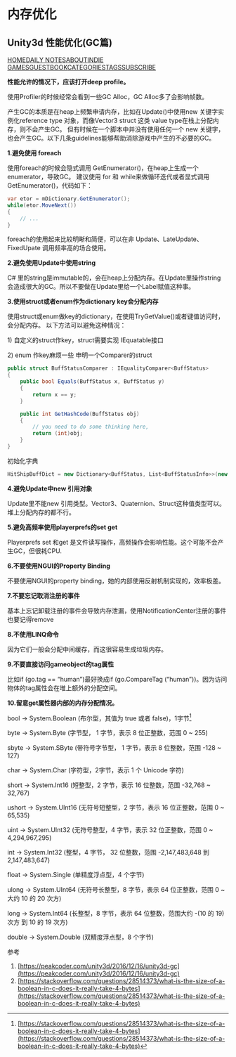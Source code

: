 # 内存优化

## Unity3d 性能优化(GC篇)

[HOME](https://peakcoder.com/)[DAILY NOTES](https://peakcoder.com/daily/)[ABOUT](https://peakcoder.com/about/)[INDIE GAMES](https://peakcoder.com/indie%20games/)[GUESTBOOK](https://peakcoder.com/guestbook/)[CATEGORIES](https://peakcoder.com/categories/)[TAGS](https://peakcoder.com/tags/)[SUBSCRIBE](https://peakcoder.com/feed/)

**性能允许的情况下，应该打开deep profile。**

使用Profiler的时候经常会看到一些GC Alloc，GC Alloc多了会影响帧数。

产生GC的本质是在heap上频繁申请内存，比如在Update()中使用new 关键字实例化reference type 对象，而像Vector3 struct 这类 value type在栈上分配内存，则不会产生GC。 但有时候在一个脚本中并没有使用任何一个 new 关键字，也会产生GC。以下几条guidelines能够帮助消除游戏中产生的不必要的GC。

**1.避免使用 foreach**

使用foreach的时候会隐式调用 GetEnumerator()，在heap上生成一个enumerator，导致GC。 建议使用 for 和 while来做循环迭代或者显式调用GetEnumerator()，代码如下：

```csharp
var etor = mDictionary.GetEnumerator();
while(etor.MoveNext())
{
    // ...
}
```

foreach的使用起来比较明晰和简便，可以在非 Update、LateUpdate、FixedUpate 调用频率高的场合使用。

**2.避免使用Update中使用string**

C# 里的string是immutable的，会在heap上分配内存。在Update里操作string 会造成很大的GC。所以不要做在Update里给一个Label赋值这种事。

**3.使用struct或者enum作为dictionary key会分配内存**

使用struct或enum做key的dictionary，在使用TryGetValue()或者键值访问时，会分配内存。 以下方法可以避免这种情况：

1\) 自定义的struct作key，struct需要实现 IEquatable接口

2\) enum 作key麻烦一些 申明一个Comparer的struct

```csharp
public struct BuffStatusComparer : IEqualityComparer<BuffStatus>
{
    public bool Equals(BuffStatus x, BuffStatus y)
    {
        return x == y;
    }

    public int GetHashCode(BuffStatus obj)
    {
        // you need to do some thinking here,
        return (int)obj;
    }
}
```

初始化字典

```csharp
HitShipBuffDict = new Dictionary<BuffStatus, List<BuffStatusInfo>>(new BuffStatusComparer());
```

**4.避免Update中new 引用对象**

Update里不能new 引用类型。Vector3、Quaternion、Struct这种值类型可以。堆上分配内存的都不行。

**5.避免高频率使用playerprefs的set get**

Playerprefs set 和get 是文件读写操作，高频操作会影响性能。这个可能不会产生GC，但很耗CPU.

**6.不要使用NGUI的Property Binding**

不要使用NGUI的property binding，她的内部使用反射机制实现的，效率极差。

**7.不要忘记取消注册的事件**

基本上忘记卸载注册的事件会导致内存泄漏，使用NotificationCenter注册的事件也要记得remove

**8.不使用LINQ命令**

因为它们一般会分配中间缓存，而这很容易生成垃圾内存。

**9.不要直接访问gameobject的tag属性**

比如if (go.tag == “human”)最好换成if (go.CompareTag (“human”))。因为访问物体的tag属性会在堆上额外的分配空间。

**10.留意get属性器内部的内存分配情况。**



bool -> System.Boolean (布尔型，其值为 true 或者 false)，1字节[^1]

byte -> System.Byte (字节型， 1 字节，表示 8 位正整数，范围 0 \~ 255)

sbyte -> System.SByte (带符号字节型， 1 字节，表示 8 位整数，范围 -128 \~ 127)

char -> System.Char (字符型，2字节，表示 1 个 Unicode 字符)

short -> System.Int16 (短整型，2 字节，表示 16 位整数，范围 -32,768 \~ 32,767)

ushort -> System.UInt16 (无符号短整型，2 字节，表示 16 位正整数，范围 0 \~ 65,535)

uint -> System.UInt32 (无符号整型，4 字节，表示 32 位正整数，范围 0 \~ 4,294,967,295)

int -> System.Int32 (整型，4 字节， 32 位整数，范围 -2,147,483,648 到 2,147,483,647)

float -> System.Single (单精度浮点型，4 个字节)

ulong -> System.UInt64 (无符号长整型，8 字节，表示 64 位正整数，范围 0 \~ 大约 10 的 20 次方)

long -> System.Int64 (长整型，8 字节，表示 64 位整数，范围大约 -(10 的 19) 次方 到 10 的 19 次方)

double -> System.Double (双精度浮点型，8 个字节)





参考

1. [https://peakcoder.com/unity3d/2016/12/16/unity3d-gc](https://peakcoder.com/unity3d/2016/12/16/unity3d-gc)
2. [https://stackoverflow.com/questions/28514373/what-is-the-size-of-a-boolean-in-c-does-it-really-take-4-bytes](https://stackoverflow.com/questions/28514373/what-is-the-size-of-a-boolean-in-c-does-it-really-take-4-bytes)

[^1]: [https://stackoverflow.com/questions/28514373/what-is-the-size-of-a-boolean-in-c-does-it-really-take-4-bytes](https://stackoverflow.com/questions/28514373/what-is-the-size-of-a-boolean-in-c-does-it-really-take-4-bytes)
